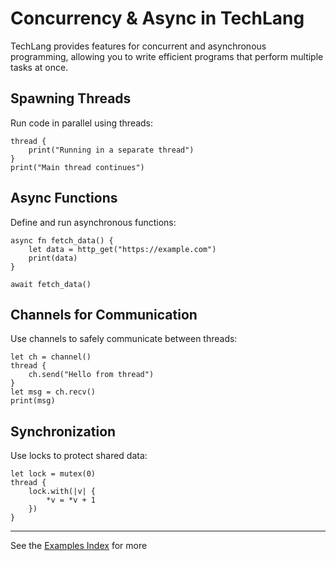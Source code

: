 # Concurrency & Async in TechLang

TechLang provides features for concurrent and asynchronous programming, allowing you to write efficient programs that perform multiple tasks at once.

## Spawning Threads

Run code in parallel using threads:

```techlang
thread {
    print("Running in a separate thread")
}
print("Main thread continues")
```

## Async Functions

Define and run asynchronous functions:

```techlang
async fn fetch_data() {
    let data = http_get("https://example.com")
    print(data)
}

await fetch_data()
```

## Channels for Communication

Use channels to safely communicate between threads:

```techlang
let ch = channel()
thread {
    ch.send("Hello from thread")
}
let msg = ch.recv()
print(msg)
```

## Synchronization

Use locks to protect shared data:

```techlang
let lock = mutex(0)
thread {
    lock.with(|v| {
        *v = *v + 1
    })
}
```

---

See the [Examples Index](examples.md) for more